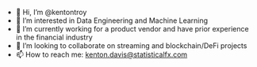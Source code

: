 - 👋 Hi, I’m @kentontroy
- 👀 I’m interested in Data Engineering and Machine Learning
- 🌱 I’m currently working for a product vendor and have prior experience in the financial industry
- 💞️ I’m looking to collaborate on streaming and blockchain/DeFi projects
- 📫 How to reach me: kenton.davis@statisticalfx.com

<!---
kentontroy/kentontroy is a ✨ special ✨ repository because its `README.md` (this file) appears on your GitHub profile.
You can click the Preview link to take a look at your changes.
--->
